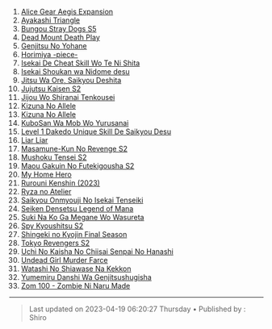 <!-- Ini merupakan format bawaan khusus website kuhaku.id, mengubah format mungkin tidak dapat ditampilkan dengan baik pada website. -->

<!-- List anime -->
1. [Alice Gear Aegis Expansion](https://backup.indexkuhaku.workers.dev/0:/[1080P]%20ANIME%20ONGOING/Alice%20Gear%20Aegis%20Expansion/Season%201/ "Alice Gear Aegis Expansion")
2. [Ayakashi Triangle](https://backup.indexkuhaku.workers.dev/0:/[1080P]%20ANIME%20ONGOING/Ayakashi%20Triangle/Season%201/ "Ayakashi Triangle")
3. [Bungou Stray Dogs S5](https://backup.indexkuhaku.workers.dev/0:/[1080P]%20ANIME%20ONGOING/Bungou%20Stray%20Dogs%20S5/Season%205/ "Bungou Stray Dogs S5")
4. [Dead Mount Death Play](https://backup.indexkuhaku.workers.dev/0:/[1080P]%20ANIME%20ONGOING/Dead%20Mount%20Death%20Play/Season%201/ "Dead Mount Death Play")
5. [Genjitsu No Yohane](https://backup.indexkuhaku.workers.dev/0:/[1080P]%20ANIME%20ONGOING/Genjitsu%20No%20Yohane%20Sunshine%20In%20The%20Mirror/Season%201/ "Genjitsu No Yohane")
6. [Horimiya -piece-](https://backup.indexkuhaku.workers.dev/0:/[1080P]%20ANIME%20ONGOING/Horimiya%20-piece-/Season%201/ "Horimiya -piece-")
7. [Isekai De Cheat Skill Wo Te Ni Shita](https://backup.indexkuhaku.workers.dev/0:/[1080P]%20ANIME%20ONGOING/Isekai%20De%20Cheat%20Skill%20Wo%20Te%20Ni%20Shita%20Ore%20Wa%20%20Genjitsu%20Sekai%20Wo%20Mo%20Musou%20Suru%20-%20Level%20Up%20Wa%20Jinsei%20Wo%20Kaeta/Season%201/ "JIsekai De Cheat Skill Wo Te Ni Shita")
8. [Isekai Shoukan wa Nidome desu](https://backup.indexkuhaku.workers.dev/0:/[1080P]%20ANIME%20ONGOING/Isekai%20Shoukan%20wa%20Nidome%20desu/Season%201/ "Isekai Shoukan wa Nidome desu")
9. [Jitsu Wa Ore, Saikyou Deshita](https://db.shirozone.workers.dev/0:/[1080P]%20ANIME%20ONGOING/%20Jitsu%20Wa%20Ore,%20Saikyou%20Deshita/Season%201/ "Jitsu Wa Ore, Saikyou Deshita")
10. [Jujutsu Kaisen S2](https://db.shirozone.workers.dev/0:/[1080P]%20ANIME%20ONGOING/[kuhaku.id]%20Jujutsu%20Kaisen%20S2/ "Jujutsu Kaisen S2")
11. [Jijou Wo Shiranai Tenkousei](https://backup.indexkuhaku.workers.dev/0:/[1080P]%20ANIME%20ONGOING/Jitsu%20Wa%20Ore,%20Saikyou%20Deshita/Season%201/ "Jijou Wo Shiranai Tenkousei")
12. [Kizuna No Allele](https://db.shirozone.workers.dev/0:/[1080P]%20ANIME%20ONGOING/[kuhaku.id]%20Kizuna%20No%20Allele/ "Kizuna No Allele")
14. [Kizuna No Allele](https://db.shirozone.workers.dev/0:/[1080P]%20ANIME%20ONGOING/[kuhaku.id]%20Kizuna%20No%20Allele/ "Kizuna No Allele")
16. [KuboSan Wa Mob Wo Yurusanai](https://db.shirozone.workers.dev/0:/[1080P]%20ANIME%20ONGOING/[kuhaku.id]%20Kubo-San%20Wa%20Mob%20Wo%20Yurusanai/ "KuboSan Wa Mob Wo Yurusanai")
17. [Level 1 Dakedo Unique Skill De Saikyou Desu](https://db.shirozone.workers.dev/0:/[1080P]%20ANIME%20ONGOING/[kuhaku.id]%20Level%201%20Dakedo%20Unique%20Skill%20De%20Saikyou%20Desu/ "Level 1 Dakedo Unique Skill De Saikyou Desu")
18. [Liar Liar](https://db.shirozone.workers.dev/0:/[1080P]%20ANIME%20ONGOING/[kuhaku.id]%20Liar%20Liar/ "Liar Liar")
19. [Masamune-Kun No Revenge S2](https://db.shirozone.workers.dev/0:/[1080P]%20ANIME%20ONGOING/[kuhaku.id]%20Masamune-Kun%20No%20Revenge%20S2/ " Masamune-Kun No Revenge S2")
20. [Mushoku Tensei S2](https://db.shirozone.workers.dev/0:/[1080P]%20ANIME%20ONGOING/[kuhaku.id]%20Mushoku%20Tensei%20S2/ " Mushoku Tensei S2")
21. [Maou Gakuin No Futekigousha S2](https://db.shirozone.workers.dev/0:/[1080P]%20ANIME%20ONGOING/[kuhaku.id]%20Maou%20Gakuin%20No%20Futekigousha%20S2/ "Maou Gakuin No Futekigousha S2")
22. [My Home Hero](https://db.shirozone.workers.dev/0:/[1080P]%20ANIME%20ONGOING/[kuhaku.id]%20My%20Home%20Hero/ "My Home Hero")
25. [Rurouni Kenshin (2023)](https://backup.indexkuhaku.workers.dev/0:/[1080P]%20ANIME%20ONGOING/[kuhaku.id]%20Rurouni%20Kenshin%20(2023)/ "Rurouni Kenshin (2023)")
26. [Ryza no Atelier](https://db.shirozone.workers.dev/0:/[1080P]%20ANIME%20ONGOING/[kuhaku.id]%20Ryza%20no%20Atelier/ "Ryza no Atelier")
27. [Saikyou Onmyouji No Isekai Tenseiki](https://db.shirozone.workers.dev/0:/[1080P]%20ANIME%20ONGOING/[kuhaku.id]%20Saikyou%20Onmyouji%20No%20Isekai%20Tenseiki/ "Saikyou Onmyouji No Isekai Tenseiki")
28. [Seiken Densetsu Legend of Mana](https://db.shirozone.workers.dev/0:/[1080P]%20ANIME%20ONGOING/[kuhaku.id]%20Seiken%20Densetsu%20Legend%20of%20Mana%20-%20The%20Teardrop%20Crystal/ "Seiken Densetsu Legend of Mana")
29. [Suki Na Ko Ga Megane Wo Wasureta](https://db.shirozone.workers.dev/0:/[1080P]%20ANIME%20ONGOING/[kuhaku.id]%20Suki%20Na%20Ko%20Ga%20Megane%20Wo%20Wasureta/ "Suki Na Ko Ga Megane Wo Wasureta")
30. [Spy Kyoushitsu S2](https://backup.indexkuhaku.workers.dev/0:/[1080P]%20ANIME%20ONGOING/[kuhaku.id]%20Spy%20Kyoushitsu%20S2/ "Spy Kyoushitsu S2")
31. [Shingeki no Kyojin Final Season](https://db.shirozone.workers.dev/0:/[1080P]%20ANIME%20ONGOING/[kuhaku.id]%20Shingeki%20no%20Kyojin:%20The%20Final%20Season/Season%204/ "Shingeki no Kyojin Final Season")
32. [Tokyo Revengers S2](https://db.shirozone.workers.dev/0:/[1080P]%20ANIME%20ONGOING/[kuhaku.id]%20Tokyo%20Revengers/ "Tokyo Revengers S2")
34. [Uchi No Kaisha No Chiisai Senpai No Hanashi](https://db.shirozone.workers.dev/0:/[1080P]%20ANIME%20ONGOING/[kuhaku.id]%20Uchi%20No%20Kaisha%20No%20Chiisai%20Senpai%20No%20Hanashi/ "Uchi No Kaisha No Chiisai Senpai No Hanashi")
35. [Undead Girl Murder Farce](https://db.shirozone.workers.dev/0:/[1080P]%20ANIME%20ONGOING/[kuhaku.id]%20Undead%20Girl%20Murder%20Farce/ "Undead Girl Murder Farce")
36. [Watashi No Shiawase Na Kekkon](https://db.shirozone.workers.dev/0:/[1080P]%20ANIME%20ONGOING/[kuhaku.id]%20Watashi%20No%20Shiawase%20Na%20Kekkon/ "Watashi No Shiawase Na Kekkon")
37. [Yumemiru Danshi Wa Genjitsushugisha](https://db.shirozone.workers.dev/0:/[1080P]%20ANIME%20ONGOING/[kuhaku.id]%20Yumemiru%20Danshi%20Wa%20Genjitsushugisha/ "Yumemiru Danshi Wa Genjitsushugisha")
38. [Zom 100 - Zombie Ni Naru Made](https://db.shirozone.workers.dev/0:/[1080P]%20ANIME%20ONGOING/[kuhaku.id]%20Zom%20100%20-%20Zombie%20Ni%20Naru%20Made%20Ni%20Shitai%20100%20No%20Koto/ "Zom 100 - Zombie Ni Naru Made")
<!-- Akhir dari List anime -->

------------

> Last updated on 2023-04-19 06:20:27 Thursday &bull;
> Published by : Shiro

<!-- Gunakan website berikut untuk mengedit markdown dengan mudah :) -->
<!-- https://markdown-editor.github.io/ -->
